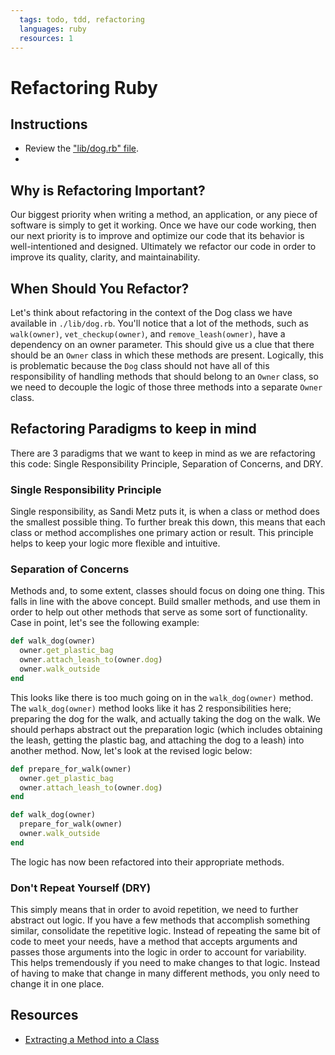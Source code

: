 ```yaml
---
  tags: todo, tdd, refactoring
  languages: ruby
  resources: 1
---
```


# Refactoring Ruby

## Instructions

- Review the ["lib/dog.rb" file]("./lib/dog.rb").
- 

## Why is Refactoring Important?

Our biggest priority when writing a method, an application, or any piece of software is simply to get it working. Once we have our code working, then our next priority is to improve and optimize our code that its behavior is well-intentioned and designed. Ultimately we refactor our code in order to improve its quality, clarity, and maintainability. 

## When Should You Refactor?

Let's think about refactoring in the context of the Dog class we have available in `./lib/dog.rb`. You'll notice that a lot of the methods, such as `walk(owner)`, `vet_checkup(owner)`, and `remove_leash(owner)`, have a dependency on an owner parameter. This should give us a clue that there should be an `Owner` class in which these methods are present. Logically, this is problematic because the `Dog` class should not have all of this responsibility of handling methods that should belong to an `Owner` class, so we need to decouple the logic of those three methods into a separate `Owner` class. 

## Refactoring Paradigms to keep in mind

There are 3 paradigms that we want to keep in mind as we are refactoring this code: Single Responsibility Principle, Separation of Concerns, and DRY.

### Single Responsibility Principle

Single responsibility, as Sandi Metz puts it, is when a class or method does the smallest possible thing. To further break this down, this means that each class or method accomplishes one primary action or result. This principle helps to keep your logic more flexible and intuitive.

### Separation of Concerns

Methods and, to some extent, classes should focus on doing one thing. This falls in line with the above concept. Build smaller methods, and use them in order to help out other methods that serve as some sort of functionality. Case in point, let's see the following example:

```ruby
def walk_dog(owner)
  owner.get_plastic_bag
  owner.attach_leash_to(owner.dog)
  owner.walk_outside
end
```

This looks like there is too much going on in the `walk_dog(owner)` method. The `walk_dog(owner)` method looks like it has 2 responsibilities here; preparing the dog for the walk, and actually taking the dog on the walk. We should perhaps abstract out the preparation logic (which includes obtaining the leash, getting the plastic bag, and attaching the dog to a leash) into another method. Now, let's look at the revised logic below:

```ruby
def prepare_for_walk(owner)
  owner.get_plastic_bag
  owner.attach_leash_to(owner.dog)
end

def walk_dog(owner)
  prepare_for_walk(owner)
  owner.walk_outside
end
```

The logic has now been refactored into their appropriate methods. 

### Don't Repeat Yourself (DRY)

This simply means that in order to avoid repetition, we need to further abstract out logic. If you have a few methods that accomplish something similar, consolidate the repetitive logic. Instead of repeating the same bit of code to meet your needs, have a method that accepts arguments and passes those arguments into the logic in order to account for variability. This helps tremendously if you need to make changes to that logic. Instead of having to make that change in many different methods, you only need to change it in one place.

## Resources
- [Extracting a Method into a Class](http://www.integralist.co.uk/posts/refactoring-techniques/#replace-method-with-method-object)
